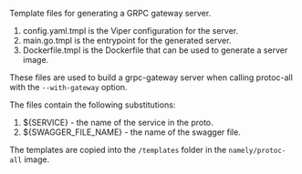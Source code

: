 Template files for generating a GRPC gateway server.

1. config.yaml.tmpl is the Viper configuration for the server.
1. main.go.tmpl is the entrypoint for the generated server.
1. Dockerfile.tmpl is the Dockerfile that can be used to generate a server image.

These files are used to build a grpc-gateway server when calling protoc-all with
the `--with-gateway` option.

The files contain the following substitutions:

1. ${SERVICE} - the name of the service in the proto.
1. ${SWAGGER\_FILE\_NAME} - the name of the swagger file.

The templates are copied into the `/templates` folder in the `namely/protoc-all`
image.
